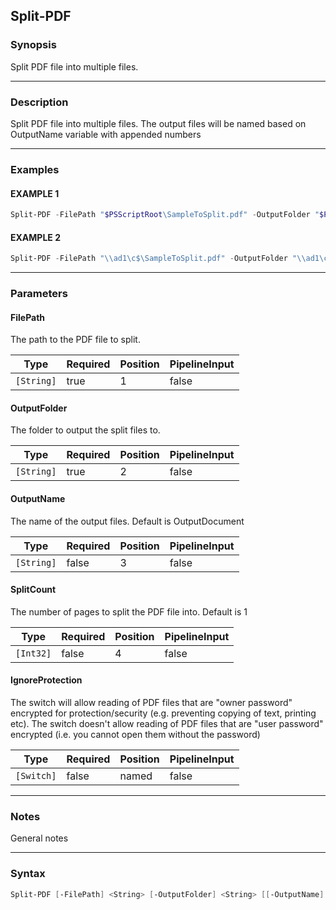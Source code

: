 Split-PDF
---------




### Synopsis
Split PDF file into multiple files.



---


### Description

Split PDF file into multiple files. The output files will be named based on OutputName variable with appended numbers



---


### Examples
#### EXAMPLE 1
```PowerShell
Split-PDF -FilePath "$PSScriptRoot\SampleToSplit.pdf" -OutputFolder "$PSScriptRoot\Output"
```

#### EXAMPLE 2
```PowerShell
Split-PDF -FilePath "\\ad1\c$\SampleToSplit.pdf" -OutputFolder "\\ad1\c$\Output"
```



---


### Parameters
#### **FilePath**

The path to the PDF file to split.






|Type      |Required|Position|PipelineInput|
|----------|--------|--------|-------------|
|`[String]`|true    |1       |false        |



#### **OutputFolder**

The folder to output the split files to.






|Type      |Required|Position|PipelineInput|
|----------|--------|--------|-------------|
|`[String]`|true    |2       |false        |



#### **OutputName**

The name of the output files. Default is OutputDocument






|Type      |Required|Position|PipelineInput|
|----------|--------|--------|-------------|
|`[String]`|false   |3       |false        |



#### **SplitCount**

The number of pages to split the PDF file into. Default is 1






|Type     |Required|Position|PipelineInput|
|---------|--------|--------|-------------|
|`[Int32]`|false   |4       |false        |



#### **IgnoreProtection**

The switch will allow reading of PDF files that are "owner password" encrypted for protection/security (e.g. preventing copying of text, printing etc).
The switch doesn't allow reading of PDF files that are "user password" encrypted (i.e. you cannot open them without the password)






|Type      |Required|Position|PipelineInput|
|----------|--------|--------|-------------|
|`[Switch]`|false   |named   |false        |





---


### Notes
General notes



---


### Syntax
```PowerShell
Split-PDF [-FilePath] <String> [-OutputFolder] <String> [[-OutputName] <String>] [[-SplitCount] <Int32>] [-IgnoreProtection] [<CommonParameters>]
```
